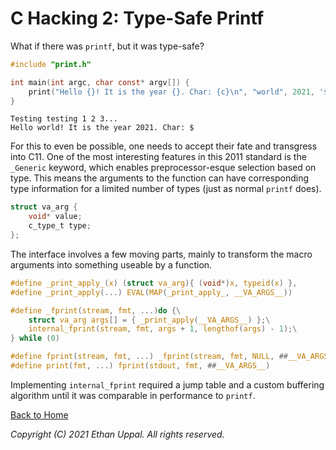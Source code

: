 # C Hacking 2: Type-Safe Printf

What if there was `printf`, but it was type-safe?

```c
#include "print.h"

int main(int argc, char const* argv[]) {
    print("Hello {}! It is the year {}. Char: {c}\n", "world", 2021, '$');
}
```
```
Testing testing 1 2 3...
Hello world! It is the year 2021. Char: $
```

For this to even be possible, one needs to accept their fate and transgress into C11. One of the most interesting features in this 2011 standard is the `_Generic` keyword, which enables preprocessor-esque selection based on type. This means the arguments to the function can have corresponding type information for a limited number of types (just as normal `printf` does).

```c
struct va_arg {
    void* value;
    c_type_t type;
};
```

The interface involves a few moving parts, mainly to transform the macro arguments into something useable by a function.

```c
#define _print_apply_(x) (struct va_arg){ (void*)x, typeid(x) },
#define _print_apply(...) EVAL(MAP(_print_apply_, __VA_ARGS__))

#define _fprint(stream, fmt, ...)do {\
    struct va_arg args[] = { _print_apply(__VA_ARGS__) };\
    internal_fprint(stream, fmt, args + 1, lengthof(args) - 1);\
} while (0)

#define fprint(stream, fmt, ...) _fprint(stream, fmt, NULL, ##__VA_ARGS__)
#define print(fmt, ...) fprint(stdout, fmt, ##__VA_ARGS__)
```

Implementing `internal_fprint` required a jump table and a custom buffering algorithm until it was comparable in performance to `printf`.

[Back to Home](/index.md)

_Copyright (C) 2021 Ethan Uppal. All rights reserved._
